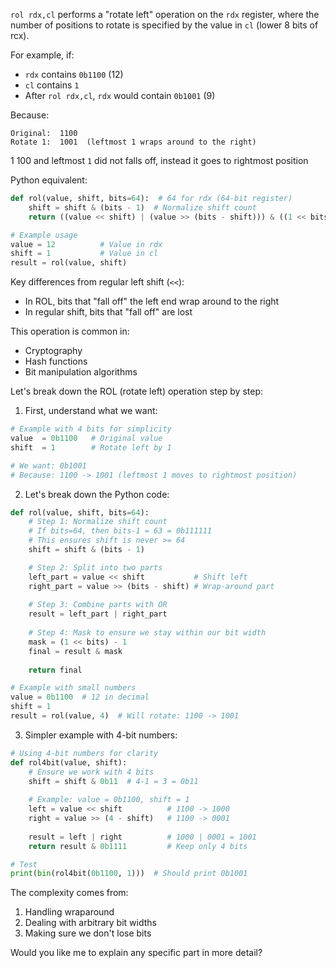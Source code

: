 `rol rdx,cl` performs a "rotate left" operation on the `rdx` register, where the number of positions to rotate is specified by the value in `cl` (lower 8 bits of rcx).

For example, if:
- `rdx` contains `0b1100` (12)
- `cl` contains `1`
- After `rol rdx,cl`, `rdx` would contain `0b1001` (9)

Because:
```
Original:  1100
Rotate 1:  1001  (leftmost 1 wraps around to the right)
```
1 100 and leftmost `1` did not falls off, instead it goes to rightmost position

Python equivalent:
```python
def rol(value, shift, bits=64):  # 64 for rdx (64-bit register)
    shift = shift & (bits - 1)  # Normalize shift count
    return ((value << shift) | (value >> (bits - shift))) & ((1 << bits) - 1)

# Example usage
value = 12          # Value in rdx
shift = 1           # Value in cl
result = rol(value, shift)
```

Key differences from regular left shift (`<<`):
- In ROL, bits that "fall off" the left end wrap around to the right
- In regular shift, bits that "fall off" are lost

This operation is common in:
- Cryptography
- Hash functions
- Bit manipulation algorithms


Let's break down the ROL (rotate left) operation step by step:

1. First, understand what we want:
```python
# Example with 4 bits for simplicity
value  = 0b1100   # Original value
shift  = 1        # Rotate left by 1

# We want: 0b1001
# Because: 1100 -> 1001 (leftmost 1 moves to rightmost position)
```

2. Let's break down the Python code:
```python
def rol(value, shift, bits=64):
    # Step 1: Normalize shift count
    # If bits=64, then bits-1 = 63 = 0b111111
    # This ensures shift is never >= 64
    shift = shift & (bits - 1)    

    # Step 2: Split into two parts
    left_part = value << shift           # Shift left
    right_part = value >> (bits - shift) # Wrap-around part
    
    # Step 3: Combine parts with OR
    result = left_part | right_part
    
    # Step 4: Mask to ensure we stay within our bit width
    mask = (1 << bits) - 1
    final = result & mask
    
    return final

# Example with small numbers
value = 0b1100  # 12 in decimal
shift = 1
result = rol(value, 4)  # Will rotate: 1100 -> 1001
```

3. Simpler example with 4-bit numbers:
```python
# Using 4-bit numbers for clarity
def rol4bit(value, shift):
    # Ensure we work with 4 bits
    shift = shift & 0b11  # 4-1 = 3 = 0b11
    
    # Example: value = 0b1100, shift = 1
    left = value << shift          # 1100 -> 1000
    right = value >> (4 - shift)   # 1100 -> 0001
    
    result = left | right          # 1000 | 0001 = 1001
    return result & 0b1111         # Keep only 4 bits

# Test
print(bin(rol4bit(0b1100, 1)))  # Should print 0b1001
```

The complexity comes from:
1. Handling wraparound
2. Dealing with arbitrary bit widths
3. Making sure we don't lose bits

Would you like me to explain any specific part in more detail?
